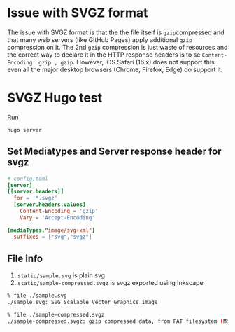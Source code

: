 # Issue with SVGZ format

The issue with SVGZ format is that the the file itself is `gzip`compressed and 
that many web servers (like GitHub Pages) apply additional `gzip` compression on it. 
The 2nd `gzip` compression is just waste of resources and the correct way to declare it in the 
HTTP response headers is to se `Content-Encoding: gzip , gzip`. However, iOS Safari (16.x) does 
not support this even all the major desktop browsers (Chrome, Firefox, Edge) do support it. 

# SVGZ Hugo test

Run

```
hugo server
```

## Set Mediatypes and Server response header for svgz

```toml
# config.toml
[server]
[[server.headers]]
  for = '*.svgz'
  [server.headers.values]
    Content-Encoding = 'gzip'
    Vary = 'Accept-Encoding'

[mediaTypes."image/svg+xml"]
  suffixes = ["svg","svgz"]
```


## File info

1. `static/sample.svg` is plain svg
2. `static/sample-compressed.svgz` is svgz exported using Inkscape

```sh
% file ./sample.svg 
./sample.svg: SVG Scalable Vector Graphics image

% file ./sample-compressed.svgz 
./sample-compressed.svgz: gzip compressed data, from FAT filesystem (MS-DOS, OS/2, NT), original size modulo 2^32 13794
```
